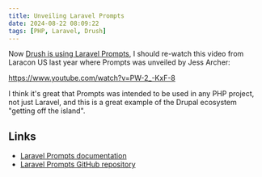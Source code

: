 ```yaml
---
title: Unveiling Laravel Prompts
date: 2024-08-22 08:09:22
tags: [PHP, Laravel, Drush]
---
```


Now [Drush is using Laravel Prompts](../4), I should re-watch this video from Laracon US last year where Prompts was unveiled by Jess Archer:

<https://www.youtube.com/watch?v=PW-2_-KxF-8>

I think it's great that Prompts was intended to be used in any PHP project, not just Laravel, and this is a great example of the Drupal ecosystem "getting off the island".

## Links

- [Laravel Prompts documentation](https://laravel.com/docs/11.x/prompts)
- [Laravel Prompts GitHub repository](https://github.com/laravel/prompts)
